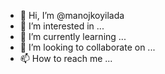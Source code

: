 - 👋 Hi, I’m @manojkoyilada
- 👀 I’m interested in ...
- 🌱 I’m currently learning ...
- 💞️ I’m looking to collaborate on ...
- 📫 How to reach me ...

<!---
manojkoyilada/manojkoyilada is a ✨ special ✨ repository because its `README.md` (this file) appears on your GitHub profile.
You can click the Preview link to take a look at your changes.
--->
